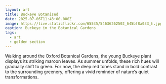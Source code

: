 ```yaml
---
layout: art
title: Buckeye Botanised
date: 2025-07-06T11:43:00.000Z
image: https://live.staticflickr.com/65535/54636262502_645bf8a033_h.jpg
caption: Buckeye in the Botanical Gardens
tags:
  - art
  - golden section
---
```

Walking around the Oxford Botanical Gardens, the young Buckeye plant displays its striking maroon leaves. As summer unfolds, these rich hues will gradually shift to green. For now, the deep red tones stand in bold contrast to the surrounding greenery, offering a vivid reminder of nature’s quiet transformations.
